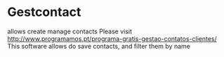 # Gestcontact
allows create manage contacts 
Please visit
http://www.programamos.pt/programa-gratis-gestao-contatos-clientes/
This software allows do save contacts, and filter them by name

